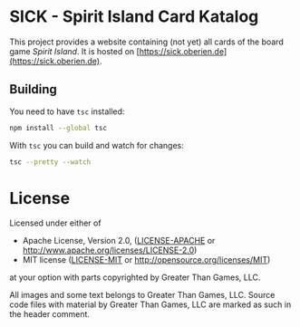 # SICK - Spirit Island Card Katalog

This project provides a website containing (not yet) all cards of the board game *Spirit Island*.
It is hosted on [https://sick.oberien.de](https://sick.oberien.de).

## Building

You need to have `tsc` installed:
```sh
npm install --global tsc
```

With `tsc` you can build and watch for changes:
```sh
tsc --pretty --watch
```


# License

Licensed under either of

 * Apache License, Version 2.0, ([LICENSE-APACHE](LICENSE-APACHE) or http://www.apache.org/licenses/LICENSE-2.0)
 * MIT license ([LICENSE-MIT](LICENSE-MIT) or http://opensource.org/licenses/MIT)

at your option with parts copyrighted by Greater Than Games, LLC.

All images and some text belongs to Greater Than Games, LLC.
Source code files with material by Greater Than Games, LLC are marked as such in the header comment.
